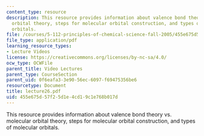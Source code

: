 ```yaml
---
content_type: resource
description: This resource provides information about valence bond theory vs. molecular
  orbital theory, steps for molecular orbital construction, and types of molecular
  orbitals.
file: /courses/5-112-principles-of-chemical-science-fall-2005/455e675d57f25d1e4cd19c1e768b017d_lecture26.pdf
file_type: application/pdf
learning_resource_types:
- Lecture Videos
license: https://creativecommons.org/licenses/by-nc-sa/4.0/
ocw_type: OCWFile
parent_title: Video Lectures
parent_type: CourseSection
parent_uid: 0f6eafa3-3e90-56ec-6097-f69475356be6
resourcetype: Document
title: lecture26.pdf
uid: 455e675d-57f2-5d1e-4cd1-9c1e768b017d
---
```

This resource provides information about valence bond theory vs. molecular orbital theory, steps for molecular orbital construction, and types of molecular orbitals.